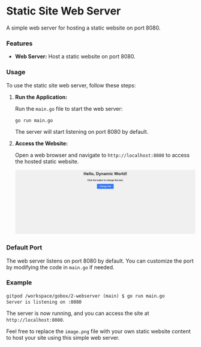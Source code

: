 # Static Site Web Server

A simple web server for hosting a static website on port 8080.

### Features

- **Web Server:** Host a static website on port 8080.

### Usage

To use the static site web server, follow these steps:

1. **Run the Application:**

   Run the `main.go` file to start the web server:

   ```shell
   go run main.go
   ```

   The server will start listening on port 8080 by default.

2. **Access the Website:**

   Open a web browser and navigate to `http://localhost:8080` to access the hosted static website.

   ![Static Site](image.png)

### Default Port

The web server listens on port 8080 by default. You can customize the port by modifying the code in `main.go` if needed.

### Example

```shell
gitpod /workspace/gobox/2-webserver (main) $ go run main.go 
Server is listening on :8080
```

The server is now running, and you can access the site at `http://localhost:8080`.

Feel free to replace the `image.png` file with your own static website content to host your site using this simple web server.

